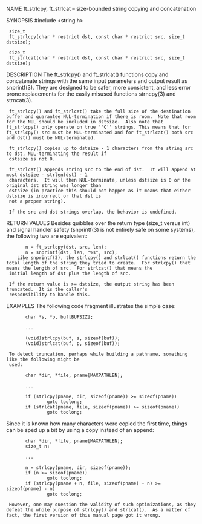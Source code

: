 NAME
     ft_strlcpy, ft_strlcat – size-bounded string copying and concatenation


SYNOPSIS
     #include <string.h>

     size_t
     ft_strlcpy(char * restrict dst, const char * restrict src, size_t dstsize);

     size_t
     ft_strlcat(char * restrict dst, const char * restrict src, size_t dstsize);

DESCRIPTION
     The ft_strlcpy() and ft_strlcat() functions copy and concatenate strings with the same input parameters and
     output result as snprintf(3).  They are designed to be safer, more consistent, and less error prone
     replacements for the easily misused functions strncpy(3) and strncat(3).

     ft_strlcpy() and ft_strlcat() take the full size of the destination buffer and guarantee NUL-termination if there is room.  Note that room for the NUL should be included in dstsize.  Also note that ft_strlcpy() only operate on true ''C'' strings. This means that for ft_strlcpy() src must be NUL-terminated and for ft_strlcat() both src and dst() must be NUL-terminated.

     ft_strlcpy() copies up to dstsize - 1 characters from the string src to dst, NUL-terminating the result if
     dstsize is not 0.

     ft_strlcat() appends string src to the end of dst.  It will append at most dstsize - strlen(dst) - 1
     characters.  It will then NUL-terminate, unless dstsize is 0 or the original dst string was longer than
     dstsize (in practice this should not happen as it means that either dstsize is incorrect or that dst is
     not a proper string).

     If the src and dst strings overlap, the behavior is undefined.

RETURN VALUES
     Besides quibbles over the return type (size_t versus int) and signal handler safety (snprintf(3) is not entirely safe on some systems), the following two are equivalent:

           n = ft_strlcpy(dst, src, len);
           n = snprintf(dst, len, "%s", src);
        Like snprintf(3), the strlcpy() and strlcat() functions return the total length of the string they tried to create.  For strlcpy() that means the length of src.  For strlcat() that means the
     initial length of dst plus the length of src.

     If the return value is >= dstsize, the output string has been truncated.  It is the caller's
     responsibility to handle this.

EXAMPLES
     The following code fragment illustrates the simple case:

           char *s, *p, buf[BUFSIZ];

           ...

           (void)strlcpy(buf, s, sizeof(buf));
           (void)strlcat(buf, p, sizeof(buf));

     To detect truncation, perhaps while building a pathname, something like the following might be
     used:

           char *dir, *file, pname[MAXPATHLEN];

           ...

           if (strlcpy(pname, dir, sizeof(pname)) >= sizeof(pname))
                   goto toolong;
           if (strlcat(pname, file, sizeof(pname)) >= sizeof(pname))
                   goto toolong;
Since it is known how many characters were copied the first time, things can be sped up a bit by
     using a copy instead of an append:

           char *dir, *file, pname[MAXPATHLEN];
           size_t n;

           ...

           n = strlcpy(pname, dir, sizeof(pname));
           if (n >= sizeof(pname))
                   goto toolong;
           if (strlcpy(pname + n, file, sizeof(pname) - n) >= sizeof(pname) - n)
                   goto toolong;

     However, one may question the validity of such optimizations, as they defeat the whole purpose of strlcpy() and strlcat().  As a matter of fact, the first version of this manual page got it wrong.
